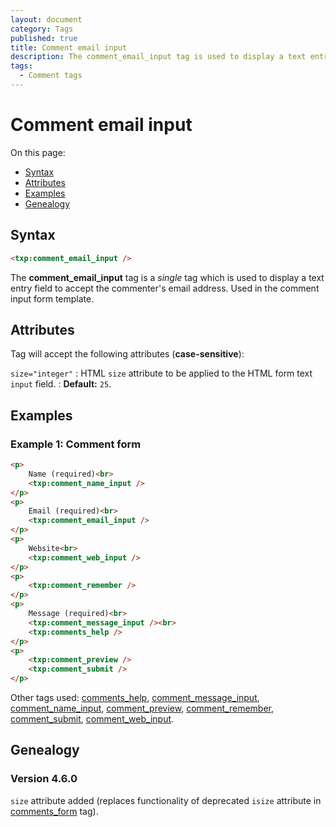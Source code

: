 ```yaml
---
layout: document
category: Tags
published: true
title: Comment email input
description: The comment_email_input tag is used to display a text entry field to accept the commenter's email address.
tags:
  - Comment tags
---
```


# Comment email input

On this page:

* [Syntax](#syntax)
* [Attributes](#attributes)
* [Examples](#examples)
* [Genealogy](#genealogy)

## Syntax

~~~ html
<txp:comment_email_input />
~~~

The **comment_email_input** tag is a *single* tag which is used to display a text entry field to accept the commenter's email address. Used in the comment input form template.

## Attributes

Tag will accept the following attributes (**case-sensitive**):

`size="integer"`
: HTML `size` attribute to be applied to the HTML form text `input` field.
: **Default:** `25`.

## Examples

### Example 1: Comment form

~~~ html
<p>
    Name (required)<br>
    <txp:comment_name_input />
</p>
<p>
    Email (required)<br>
    <txp:comment_email_input />
</p>
<p>
    Website<br>
    <txp:comment_web_input />
</p>
<p>
    <txp:comment_remember />
</p>
<p>
    Message (required)<br>
    <txp:comment_message_input /><br>
    <txp:comments_help />
</p>
<p>
    <txp:comment_preview />
    <txp:comment_submit />
</p>
~~~

Other tags used: [comments_help](comments_help), [comment_message_input](comment_message-input), [comment_name_input](comment_name-input), [comment_preview](comment_preview), [comment_remember](comment_remember), [comment_submit](comment_submit), [comment_web_input](comment_web-input).

## Genealogy

### Version 4.6.0

`size` attribute added (replaces functionality of deprecated `isize` attribute in [comments_form](comments_form) tag).
